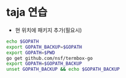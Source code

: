 # taja 연습

- 현 위치에 패키지 추가(필요시)

```bash
echo $GOPATH
export GOPATH_BACKUP=$GOPATH
export GOPATH=$PWD
go get github.com/nsf/termbox-go
export GOPATH=$GOPATH_BACKUP
unset GOPATH_BACKUP && echo $GOPATH_BACKUP
```
